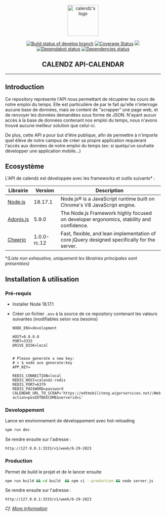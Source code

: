 <p align="center"><a href="https://calendz.app/" target="_blank" rel="noopener noreferrer"><img width="100" src="https://avatars3.githubusercontent.com/u/51510476?s=400&u=e110cf083bbc29eab84d4dceb85c94d7a87882db&v=4" alt="calendz's logo"></a></p>

<p align="center">
  <a href="https://travis-ci.com/calendz/calendz-api-calendar"><img src="https://travis-ci.com/calendz/calendz-api-calendar.svg?branch=develop" alt="Build status of develop branch"></a>
  <a href='https://coveralls.io/github/calendz/calendz-api-calendar?branch=develop'><img src='https://coveralls.io/repos/github/calendz/calendz-api-calendar/badge.svg?branch=develop' alt='Coverage Status' /></a>
  <a href="https://www.codacy.com/app/calendz/api-calendar?utm_source=github.com&amp;utm_medium=referral&amp;utm_content=calendz/calendz-api-calendar&amp;utm_campaign=Badge_Grade"><img src="https://api.codacy.com/project/badge/Grade/fe1399e3ba8e46b9bdefd046a240d7c1"/></a>
  <br>
  <a href="https://dependabot.com/"><img src="https://api.dependabot.com/badges/status?host=github&amp;repo=calendz/calendz-api-calendar" alt="Dependabot status"></a>
  <a href="https://dependabot.com/"><img src="https://img.shields.io/david/calendz/calendz-api-calendar.svg?maxAge=3600" alt="Dependencies status"></a>
  <br>
</p>

<h2 align="center">CALENDZ API-CALENDAR</h2>

---

## Introduction

Ce repository représente l'API nous permettant de récupérer les cours de notre emploi du temps. Elle est particulière de par le fait qu'elle n'interroge aucune base de données, mais se content de "scrapper" une page web, et de renvoyer les données demandées sous forme de JSON. N'ayant aucun accès à la base de données contenant nos emploi du temps, nous n'avons trouvé aucune meilleur solution que celui-ci.

De plus, cette API a pour but d'être publique, afin de permettre à n'importe quel élève de notre campus de créer sa propre application requierant l'accès aux données de notre emploi du temps (ex: si quelqu'un souhaite développer une application mobile...)

## Ecosystème

L'API de calendz est développée avec les frameworks et outils suivants* :

| Librairie   | Version     | Description                                                                                  |
|-------------|-------------|----------------------------------------------------------------------------------------------|
| [Node.js]   | 18.17.1     | Node.js® is a JavaScript runtime built on Chrome's V8 JavaScript engine.                     |
| [Adonis.js] | 5.9.0       | The Node.js Framework highly focused on developer ergonomics, stability and confidence.      |
| [Cheerio]   | 1.0.0-rc.12 | Fast, flexible, and lean implementation of core jQuery designed specifically for the server. |

**(Liste non exhaustive, uniquement les librairies principales sont présentées)*

## Installation & utilisation

### Pré-requis

* Installer Node 18.17.1
* Créer un fichier `.env` à la source de ce repository contenant les valeurs suivantes (modifiables selon vos besoins)

      NODE_ENV=development

      HOST=0.0.0.0
      PORT=3333
      DRIVE_DISK=local

  
      # Please generate a new key: 
      # > $ node ace generate:key
      APP_KEY=

      REDIS_CONNECTION=local
      REDIS_HOST=calendz-redis
      REDIS_PORT=6379
      REDIS_PASSWORD=password
      CALENDAR_URL_TO_SCRAP='https://edtmobiliteng.wigorservices.net//WebPsDyn.aspx?action=posEDTBEECOME&serverid=i'


### Developpement

Lance en environnement de développement avec hot-reloading
```bash
npm run dev
```
Se rendre ensuite sur l'adresse :
```text
http://127.0.0.1:3333/v1/week/8-29-2023
```

### Production 

Permet de build le projet et de le lancer ensuite 
```bash
npm run build && cd build  && npm ci --production && node server.js
```

Se rendre ensuite sur l'adresse : 
```text
http://127.0.0.1:3333/v1/week/8-29-2023
```

*Cf. [More information](https://docs.adonisjs.com/guides/installation)*

[Node.js]: https://github.com/nodejs/node
[Adonis.js]: https://github.com/adonisjs/core
[Cheerio]: https://github.com/cheeriojs/cheerio
